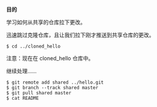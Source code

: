 **目的**

学习如何从共享的仓库拉下更改。

迅速跳过克隆仓库，且让我们拉下刚才推送到共享仓库的更改。

```
$ cd ../cloned_hello
```

注意：现在在 cloned\_hello 仓库中。

继续处理……

```
$ git remote add shared ../hello.git
$ git branch --track shared master
$ git pull shared master
$ cat README
```